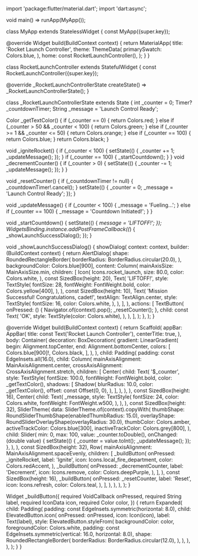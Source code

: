 import 'package:flutter/material.dart';
import 'dart:async';

void main() => runApp(MyApp());

class MyApp extends StatelessWidget {
  const MyApp({super.key});

  @override
  Widget build(BuildContext context) {
    return MaterialApp(
      title: 'Rocket Launch Controller',
      theme: ThemeData(
        primarySwatch: Colors.blue,
      ),
      home: const RocketLaunchController(),
    );
  }
}

class RocketLaunchController extends StatefulWidget {
  const RocketLaunchController({super.key});

  @override
  _RocketLaunchControllerState createState() => _RocketLaunchControllerState();
}

class _RocketLaunchControllerState extends State<RocketLaunchController> {
  int _counter = 0;
  Timer? _countdownTimer;
  String _message = 'Launch Control Ready';

  Color _getTextColor() {
    if (_counter == 0) {
      return Colors.red;
    } else if (_counter > 50 && _counter < 100) {
      return Colors.green;
    } else if (_counter >= 1 && _counter <= 50) {
      return Colors.orange;
    } else if (_counter == 100) {
      return Colors.blue; 
    }
    return Colors.black; 
  }

  void _igniteRocket() {
    if (_counter < 100) {
      setState(() {
        _counter += 1;
        _updateMessage();
      });
    }
    if (_counter == 100) {
      _startCountdown();
    }
  }
  void _decrementCounter() {
    if (_counter > 0) {
      setState(() {
        _counter -= 1;
        _updateMessage();
      });
    }
  }

  void _resetCounter() {
    if (_countdownTimer != null) {
      _countdownTimer!.cancel();
    }
    setState(() {
      _counter = 0;
      _message = 'Launch Control Ready';
    });
  }

  void _updateMessage() {
    if (_counter < 100) {
      _message = 'Fueling...';
    } else if (_counter == 100) {
      _message = 'Countdown Initiated!';
    }
  }

  void _startCountdown() {
    setState(() {
      _message = 'LIFTOFF!';
    });
    WidgetsBinding.instance.addPostFrameCallback((_) {
      _showLaunchSuccessDialog();
    });
  }

  void _showLaunchSuccessDialog() {
    showDialog(
      context: context,
      builder: (BuildContext context) {
        return AlertDialog(
          shape: RoundedRectangleBorder(
            borderRadius: BorderRadius.circular(20.0),
          ),
          backgroundColor: Colors.blue[900],
          content: Column(
            mainAxisSize: MainAxisSize.min,
            children: [
              Icon(
                Icons.rocket_launch,
                size: 80.0,
                color: Colors.white,
              ),
              const SizedBox(height: 20),
              Text(
                'LIFTOFF!',
                style: TextStyle(
                  fontSize: 28,
                  fontWeight: FontWeight.bold,
                  color: Colors.yellow[400],
                ),
              ),
              const SizedBox(height: 10),
              Text(
                'Mission Successful! Congratulations, cadet!',
                textAlign: TextAlign.center,
                style: TextStyle(
                  fontSize: 16,
                  color: Colors.white,
                ),
              ),
            ],
          ),
          actions: [
            TextButton(
              onPressed: () {
                Navigator.of(context).pop();
                _resetCounter();
              },
              child: const Text(
                'OK',
                style: TextStyle(color: Colors.white),
              ),
            ),
          ],
        );
      },
    );
  }

  @override
  Widget build(BuildContext context) {
    return Scaffold(
      appBar: AppBar(
        title: const Text('Rocket Launch Controller'),
        centerTitle: true,
      ),
      body: Container(
        decoration: BoxDecoration(
          gradient: LinearGradient(
            begin: Alignment.topCenter,
            end: Alignment.bottomCenter,
            colors: [
              Colors.blue[900]!,
              Colors.black,
            ],
          ),
        ),
        child: Padding(
          padding: const EdgeInsets.all(16.0),
          child: Column(
            mainAxisAlignment: MainAxisAlignment.center,
            crossAxisAlignment: CrossAxisAlignment.stretch,
            children: [
              Center(
                child: Text(
                  '$_counter',
                  style: TextStyle(
                    fontSize: 100.0,
                    fontWeight: FontWeight.bold,
                    color: _getTextColor(),
                    shadows: [
                      Shadow(
                        blurRadius: 10.0,
                        color: _getTextColor(),
                        offset: const Offset(0, 0),
                      ),
                    ],
                  ),
                ),
              ),
              const SizedBox(height: 16),
              Center(
                child: Text(
                  _message,
                  style: TextStyle(
                    fontSize: 24,
                    color: Colors.white,
                    fontWeight: FontWeight.w500,
                  ),
                ),
              ),
              const SizedBox(height: 32),
              SliderTheme(
                data: SliderTheme.of(context).copyWith(
                  thumbShape: RoundSliderThumbShape(enabledThumbRadius: 15.0),
                  overlayShape: RoundSliderOverlayShape(overlayRadius: 30.0),
                  thumbColor: Colors.amber,
                  activeTrackColor: Colors.blue[300],
                  inactiveTrackColor: Colors.grey[800],
                ),
                child: Slider(
                  min: 0,
                  max: 100,
                  value: _counter.toDouble(),
                  onChanged: (double value) {
                    setState(() {
                      _counter = value.toInt();
                      _updateMessage();
                    });
                  },
                ),
              ),
              const SizedBox(height: 32),
              Row(
                mainAxisAlignment: MainAxisAlignment.spaceEvenly,
                children: [
                  _buildButton(
                    onPressed: _igniteRocket,
                    label: 'Ignite',
                    icon: Icons.local_fire_department,
                    color: Colors.redAccent,
                  ),
                  _buildButton(
                    onPressed: _decrementCounter,
                    label: 'Decrement',
                    icon: Icons.remove,
                    color: Colors.deepPurple,
                  ),
                ],
              ),
              const SizedBox(height: 16),
              _buildButton(
                onPressed: _resetCounter,
                label: 'Reset',
                icon: Icons.refresh,
                color: Colors.teal,
              ),
            ],
          ),
        ),
      ),
    );
  }

  Widget _buildButton({
    required VoidCallback onPressed,
    required String label,
    required IconData icon,
    required Color color,
  }) {
    return Expanded(
      child: Padding(
        padding: const EdgeInsets.symmetric(horizontal: 8.0),
        child: ElevatedButton.icon(
          onPressed: onPressed,
          icon: Icon(icon),
          label: Text(label),
          style: ElevatedButton.styleFrom(
            backgroundColor: color,
            foregroundColor: Colors.white,
            padding: const EdgeInsets.symmetric(vertical: 16.0, horizontal: 8.0),
            shape: RoundedRectangleBorder(
              borderRadius: BorderRadius.circular(12.0),
            ),
          ),
        ),
      ),
    );
  }
}

